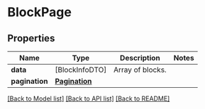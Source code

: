 # BlockPage

## Properties
Name | Type | Description | Notes
------------ | ------------- | ------------- | -------------
**data** | [BlockInfoDTO] | Array of blocks. | 
**pagination** | [**Pagination**](Pagination.md) |  | 

[[Back to Model list]](../README.md#documentation-for-models) [[Back to API list]](../README.md#documentation-for-api-endpoints) [[Back to README]](../README.md)


